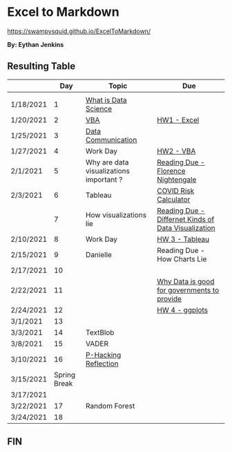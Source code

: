 # **Excel to Markdown**
https://swampysquid.github.io/ExcelToMarkdown/

**By: Eythan Jenkins**

## Resulting Table

| | **Day**| **Topic**| **Due**| 
| ---| ---| ---| ---| 
| | | | | 
| 1/18/2021| 1| [<u>What is Data Science </u>](https://docs.google.com/document/d/1yhVB9DfddvJIiXitX2ZC1W0D3cJbcvib5fWmUlgqNO0/edit)| | 
| 1/20/2021| 2| [<u>VBA</u>](https://docs.google.com/document/d/1ASoeI5CjFgyQTBm-HFPvmRC_94niTPx4s9crQEDVb10/edit)| [<u>HW1 - Excel</u>](https://docs.google.com/document/d/1g8eOYNe9sDmrstRgvFRZBskxjaIaD7Za4lFXSgPPkVw/edit)| 
| 1/25/2021| 3| [<u>Data Communication</u>](https://docs.google.com/document/d/1PTe_eezbRdZcxIOODyiQzDM4vtjVNJkVDC_7vZQSoZE/edit)| | 
| 1/27/2021| 4| Work Day| <u>HW2 - VBA</u>| 
| 2/1/2021| 5| Why are data visualizations important ?| [<u>Reading Due - Florence Nightengale</u>](https://docs.google.com/forms/d/1FBgScIpV9Vpa-jb1nlWuoCqOxFE7v5SmQtacpFHpIq8/edit)| 
| 2/3/2021| 6| Tableau| [<u>COVID Risk Calculator</u>](https://www.nytimes.com/2021/12/30/style/covid-risk-calculator.html)| 
|  | 7| How visualizations lie| [<u>Reading Due - Differnet Kinds of Data Visualization</u>](https://github.com/arielcwebster/DataScience/blob/main/visualdatacommunication.pdf)| 
| 2/10/2021| 8| Work Day| [<u>HW 3 - Tableau</u>](https://docs.google.com/document/d/1bta4t39rpvl-kXgO2pmZPGypWnYyBbiyzCPek9kxv9E/edit)| 
| 2/15/2021| 9| Danielle| Reading Due - How Charts Lie| 
| 2/17/2021| 10|  | | 
| 2/22/2021| 11|  | [<u>Why Data is good for governments to provide</u>](https://www.theguardian.com/local-government-network/2013/oct/21/open-data-us-san-francisco)| 
| 2/24/2021| 12|  | <u>HW 4 - ggplots</u>| 
| 3/1/2021| 13|  |  | 
| 3/3/2021| 14| TextBlob|  | 
| 3/8/2021| 15| VADER|  | 
| 3/10/2021| 16| [<u>P-Hacking Reflection</u>](https://rss.onlinelibrary.wiley.com/doi/epdf/10.1111/1740-9713.01505)|  | 
| 3/15/2021| Spring Break| |  | 
| 3/17/2021| | |  | 
| 3/22/2021| 17| Random Forest|  | 
| 3/24/2021| 18| |  | 


## FIN
